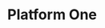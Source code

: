 ---
layout: p1
title: Platform One
permalink: /p1
sections:
    hero:
        header: Sign up for Platform One and Mattermost
        video: https://vimeo.com/showcase/8144814/embed
    main:
        background-color: fff
        header: Ecosystem
        descriptor: Here at Tron, we partner with the Air Force’s Platform One (P1) organization as the foundation our apps are built on. Having mission apps with mobile access is possible because they live and operate within the P1’s architecture and security. The key to accessing Mattermost, or any other mission app on P1, is the Single Sign On (SSO). This allows you to work on any device with internet, using a single password. All of this is available to anyone with a .mil email and/or CAC card.
        image: /portfolio/puckboard/p1/images/ecosystem.png
        image-alt: Platform One Ecosystem
    splitColumns:
      - background-color: 454355
        header: Get Started with P1 and Mattermost
        video: https://vimeo.com/showcase/8215297/embed
        moduleHeader: Mattermost
        moduleSubHeader: Our communication platform.
        expandedDescription: MatterMost has become the gateway to bringing the Air Force into the 21st century. Communication is no longer an issue within your unit. MatterMost combines security and usability in order to get the job done. You can use your common access card or just a regular username/password/2way authenticator to access this tool. Keep your members informed, involved, and innovative with this application. Join us on our continuing journey of digital transformation.
        buttons:
          - text: Get Started
            link: https://chat.il4.dso.mil/signup_user_complete/?id=6et69u6g9prnd8i59b8yw9n7zw
          - text: Onboarding Guide w/ Mobile
            link: /portfolio/puckboard/p1/resources/P1_Onboarding_Guide_Mobile.pptx
          # - text: Other
          #   link: 
      - background-color: fff
        video: https://player.vimeo.com/video/514033742
        moduleHeader: Mattermost / Puckboard Integration
        moduleSubHeader: Streamline operations. Instantly communicate with your crew.
        expandedDescription: The Mattermost / Puckboard integration was built by Airmen coders and is slated to be released very shortly! Soon you will be able to create Mattermost channels with your crew with the touch of a button, allowing you to communicate directly with the SARM and aircrew. Coming soon. 
        # buttons:
        #   - text: Learn More
        #     link: 
    resources:
      - background-color: fff
        header: Onboarding Guides
        descriptor: Resources for creating a PlatformOne account and gaining access to Mattermost and other mission apps.
        cards:
          - image: /portfolio/puckboard/p1/images/mobile.svg
            imageLink: /portfolio/puckboard/p1/resources/MM_CONEMP_Attach 2.docx
            imageHeader: Command Post Resources
            imageDescriptor: From CP troops, For CP troops. Best practices compiled from several MAF bases using mattermost for more than a year already.
            buttonText: Guide
          - image: /portfolio/puckboard/p1/images/paper.svg
            imageLink: /portfolio/puckboard/p1/resources/MM_Onboarding_Guide_NonMobile.pdf
            imageHeader: Onboarding Guide Non-Mobile
            imageDescriptor: For members who never anticipate using Mattermost on a mobile device (ie. AOC FMs)
            buttonText: Guide
          - image: /portfolio/puckboard/p1/images/plane.svg
            imageLink: /portfolio/puckboard/p1/resources/MM_CONEMP.docx
            imageHeader: AMC/AOC CONEMP
            imageDescriptor: The AMC & 618th AOC implementaion CONEMP of Mattermost use for C2
            buttonText: Guide
    end:
        header: Use the same P1 login to access your unit's schedule anywhere with Puckboard
        descriptor: Get started today or contact us
        buttons:
          - text: Get started with Puckboard
            url: puckboard
            isInternal: 'yes'
        background-color: fff
        

---